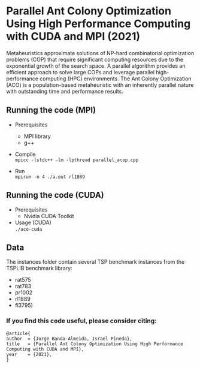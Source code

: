 # Parallel Ant Colony Optimization Using High Performance Computing with CUDA and MPI (2021)

Metaheuristics approximate solutions of NP-hard combinatorial optimization problems (COP) that require significant computing resources due to the exponential growth of the search space. A parallel algorithm provides an efficient approach to solve large COPs and leverage parallel high-performance computing (HPC) environments. The Ant Colony Optimization (ACO) is a population-based metaheuristic with an inherently parallel nature with outstanding time and performance results. 

## Running the code (MPI)
- Prerequisites 
  - MPI library
  - g++

- Compile <br>
`
mpicc -lstdc++ -lm -lpthread parallel_acop.cpp
`
- Run <br>
`
mpirun -n 4 ./a.out rl1889
`
## Running the code (CUDA)
- Prerequisites 
  - Nvidia CUDA Toolkit
- Usage (CUDA) <br>
`
./aco-cuda
`

## Data
The instances folder contain several TSP benchmark instances from the TSPLIB benchmark library:
- rat575
- rat783
- pr1002
- rl1889
- fl3795)


### If you find this code useful, please consider citing:

  ```
  @article{ 
  author  = {Jorge Banda-Almeida, Israel Pineda},
  title   = {Parallel Ant Colony Optimization Using High Performance Computing with CUDA and MPI},
  year    = {2021},
  }
